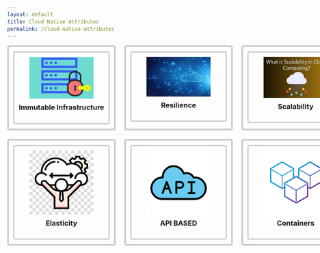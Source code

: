 ```yaml
---
layout: default
title: Cloud Native Attributes
permalink: /cloud-native-attributes
---
```




<style>
  .button-container {
    display: grid;
    grid-template-columns: repeat(4, 1fr);
    gap: 20px;
    justify-items: center;
    padding-bottom: 50px;
  }

  .button {
    text-align: center;
    border: 4px solid #ccc;
    padding: 10px;
    border-radius: 5px;
  }

  .button img {
    width: 150px; /* Adjust as needed */
    height: auto;
    display: block;
    margin: 0 auto;
  }

  .button h3 {
    margin-top: 10px;
  }

  .box {
    border: 3px solid #ccc;
    padding: 10px;
    border-radius: 5px;
    width: 200px; /* Adjust as needed */
    text-align: center;
  }

  .button a {
    text-decoration: none;
  }

  h1 {
    font-size: 36px; /* Increase font size */
    text-align: left; /* Center align the text */
    margin-top: 40px; /* Add some top margin */
  }
</style>
<div class="button-container">
  <div class="button">
    <div class="box">
      <a href="/cloud-native-attributes/immutable-infrastructure">
        <img src="./pictures/Immutable Infrastructure.jpeg" alt="Immutable Infrastructure">
        <h3>Immutable Infrastructure</h3>
      </a>
    </div>
  </div>
  <div class="button">
    <div class="box">
      <a href="/cloud-native-attributes/resilience">
        <img src="./pictures/Resilience.jpg" alt="Resilience"> 
        <h3>Resilience</h3>
      </a>
    </div>
  </div>
  <div class="button">
    <div class="box">
      <a href="/cloud-native-attributes/scalability">
        <img src="./pictures/Scalability.jpg" alt="Scalability">
        <h3>Scalability</h3>
      </a>
    </div>
  </div>
  <div class="button">
    <div class="box">
      <a href="/cloud-native-attributes/stateless">
        <img src="./pictures/statelessicon.jpg" alt="Statelessness">
        <h3>Statelessness</h3>
      </a>
    </div>
  </div>
  <div class="button">
    <div class="box">
      <a href="/cloud-native-attributes/elasticity">
        <img src="./pictures/elasticityicon.jpg" alt="Elasticity">
        <h3>Elasticity</h3>
      </a>
    </div>
  </div>
<div class="button">
    <div class="box">
      <a href="/cloud-native-attributes/api-based">
        <img src="./pictures/api-icon.png" alt="APi">
        <h3>API BASED</h3>
      </a>
    </div>
  </div>
<div class="button">
    <div class="box">
      <a href="/cloud-native-attributes/container">
        <img src="./pictures/containericon.png" alt="Containers">
        <h3>Containers</h3>
      </a>
    </div>
  </div>
  <div class="button">
    <div class="box">
      <a href="/cloud-native-attributes/decoupled-services">
        <img src="./pictures/decoupledicon.jpg" alt="Decoupled">
        <h3>Decoupled Services</h3>
      </a>
    </div>
  </div>

